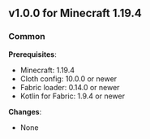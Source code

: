 ## v1.0.0 for Minecraft 1.19.4

### Common

**Prerequisites**:
- Minecraft: 1.19.4
- Cloth config: 10.0.0 or newer
- Fabric loader: 0.14.0 or newer
- Kotlin for Fabric: 1.9.4 or newer

**Changes**:
- None
